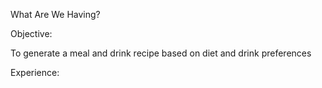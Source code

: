 What Are We Having?

Objective:

To generate a meal and drink recipe based on diet and drink preferences

Experience:

